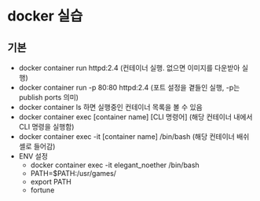 # docker 실습
## 기본
- docker container run httpd:2.4 (컨테이너 실행. 없으면 이미지를 다운받아 실행)
- docker container run -p 80:80 httpd:2.4 (포트 설정을 곁들인 실행, -p는 publish ports 의미)
- docker container ls 하면 실행중인 컨테이너 목록을 볼 수 있음
- docker container exec [container name] [CLI 명령어] (해당 컨테이너 내에서 CLI 명령을 실행함)
- docker container exec -it [container name] /bin/bash (해당 컨테이너 배쉬 셸로 들어감)
- ENV 설정
    - docker container exec -it elegant_noether /bin/bash
    - PATH=$PATH:/usr/games/
    - export PATH
    - fortune